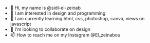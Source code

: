 - 👋 Hi, my name is @sidi-el-zeinab
- 👀 I am interested in design and programming
- 🌱 I am currently learning html, css, photoshop, canva, views on javascript
- 💞️ I'm looking to collaborate on design
- 📫 How to reach me on my Instagram @El_zeinabou

<!---
At your disposal!
--->
